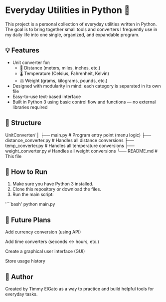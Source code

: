 # Everyday Utilities in Python 🧰

This project is a personal collection of everyday utilities written in Python.  
The goal is to bring together small tools and converters I frequently use in my daily life into one single, organized, and expandable program.

## 💡 Features

- Unit converter for:
  - 📏 Distance (meters, miles, inches, etc.)
  - 🌡️ Temperature (Celsius, Fahrenheit, Kelvin)
  - ⚖️ Weight (grams, kilograms, pounds, etc.)
- Designed with modularity in mind: each category is separated in its own file
- Easy-to-use text-based interface
- Built in Python 3 using basic control flow and functions — no external libraries required

## 📁 Structure

UnitConverter/
│
├── main.py # Program entry point (menu logic)
├── distance_converter.py # Handles all distance conversions
├── temp_converter.py # Handles all temperature conversions
├── weight_converter.py # Handles all weight conversions
└── README.md # This file

## 🚀 How to Run

1. Make sure you have Python 3 installed.
2. Clone this repository or download the files.
3. Run the main script:

'```bash'
python main.py

## 🔧 Future Plans

Add currency conversion (using API)

Add time converters (seconds ↔ hours, etc.)

Create a graphical user interface (GUI)

Store usage history

## 👤 Author

Created by Timmy ElGato as a way to practice and build helpful tools for everyday tasks.
